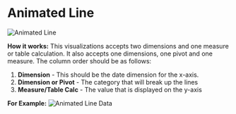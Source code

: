 #  Animated Line
![Animated Line](https://github.mlbam.net/EIS/eis-looker-custom-visualizations/blob/master/animated_line/animated_line.gif)

**How it works:**
This visualizations accepts two dimensions and one measure or table calculation. It also accepts one dimensions, one pivot and one measure.
The column order should be as follows:

1. **Dimension** - This should be the date dimension for the x-axis.
2. **Dimension or Pivot** - The category that will break up the lines
4. **Measure/Table Calc** - The value that is displayed on the y-axis

**For Example:**
![Animated Line Data](https://github.mlbam.net/EIS/eis-looker-custom-visualizations/blob/master/animated_line/animated_line_data.PNG)
